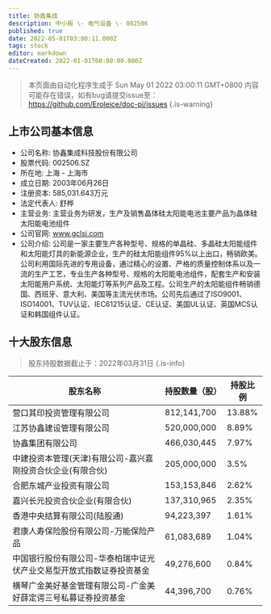 ```yaml
---
title: 协鑫集成
description: 中小板 \- 电气设备 \- 002506
published: true
date: 2022-05-01T03:00:11.000Z
tags: stock
editor: markdown
dateCreated: 2022-01-01T00:00:00.000Z
---
```


> 本页面由自动化程序生成于 Sun May 01 2022 03:00:11 GMT+0800
> 内容可能存在错误，如有bug请提交issue至：https://github.com/Eroleice/doc-pi/issues
{.is-warning}

## 上市公司基本信息
- 公司名称: 协鑫集成科技股份有限公司
- 股票代码: 002506.SZ
- 所在地: 上海 - 上海市
- 成立日期: 2003年06月26日
- 注册资本: 585,031.643万元
- 法定代表人: 舒桦
- 主营业务: 主营业务为研发，生产及销售晶体硅太阳能电池主要产品为晶体硅太阳能电池组件
- 公司官网: www.gclsi.com
- 公司介绍: 公司是一家主要生产各种型号、规格的单晶硅、多晶硅太阳能组件和太阳能灯具的新能源企业，生产的硅太阳能组件95%以上出口，畅销欧美。公司利用国际先进的专用设备，通过精心的设置、严格的质量控制体系以及一流的生产工艺，专业生产各种型号、规格的太阳能电池组件，配套生产和安装太阳能用户系统、太阳能灯等系列产品及工程。公司生产的太阳能组件畅销德国、西班牙、意大利、美国等主流光伏市场。公司先后通过了ISO9001、ISO14001、TUV认证、IEC61215认证、CE认证、美国UL认证、英国MCS认证和韩国组件认证。


## 十大股东信息
> 股东持股数据截止于：2022年03月31日
{.is-info}

| 股东名称 | 持股数量（股） | 持股比例 |
| --- | --- | --- |
| 营口其印投资管理有限公司 | 812,141,700 | 13.88% |
| 江苏协鑫建设管理有限公司 | 520,000,000 | 8.89% |
| 协鑫集团有限公司 | 466,030,445 | 7.97% |
| 中建投资本管理(天津)有限公司-嘉兴嘉刚投资合伙企业(有限合伙) | 205,000,000 | 3.5% |
| 合肥东城产业投资有限公司 | 153,153,846 | 2.62% |
| 嘉兴长元投资合伙企业(有限合伙) | 137,310,965 | 2.35% |
| 香港中央结算有限公司(陆股通) | 94,223,397 | 1.61% |
| 君康人寿保险股份有限公司-万能保险产品 | 61,083,689 | 1.04% |
| 中国银行股份有限公司-华泰柏瑞中证光伏产业交易型开放式指数证券投资基金 | 49,276,600 | 0.84% |
| 横琴广金美好基金管理有限公司-广金美好薛定谔三号私募证券投资基金 | 44,396,700 | 0.76% |




